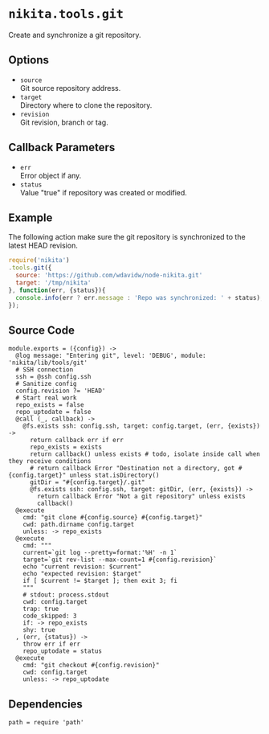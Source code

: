 
# `nikita.tools.git`

Create and synchronize a git repository.

## Options

* `source`   
  Git source repository address.   
* `target`   
  Directory where to clone the repository.   
* `revision`   
  Git revision, branch or tag.   

## Callback Parameters

* `err`   
  Error object if any.   
* `status`   
  Value "true" if repository was created or modified.   

## Example

The following action make sure the git repository is synchronized to the latest
HEAD revision.

```javascript
require('nikita')
.tools.git({
  source: 'https://github.com/wdavidw/node-nikita.git'
  target: '/tmp/nikita'
}, function(err, {status}){
  console.info(err ? err.message : 'Repo was synchronized: ' + status);
});
```

## Source Code

    module.exports = ({config}) ->
      @log message: "Entering git", level: 'DEBUG', module: 'nikita/lib/tools/git'
      # SSH connection
      ssh = @ssh config.ssh
      # Sanitize config
      config.revision ?= 'HEAD'
      # Start real work
      repo_exists = false
      repo_uptodate = false
      @call (_, callback) ->
        @fs.exists ssh: config.ssh, target: config.target, (err, {exists}) ->
          return callback err if err
          repo_exists = exists
          return callback() unless exists # todo, isolate inside call when they receive conditions
          # return callback Error "Destination not a directory, got #{config.target}" unless stat.isDirectory()
          gitDir = "#{config.target}/.git"
          @fs.exists ssh: config.ssh, target: gitDir, (err, {exists}) ->
            return callback Error "Not a git repository" unless exists
            callback()
      @execute
        cmd: "git clone #{config.source} #{config.target}"
        cwd: path.dirname config.target
        unless: -> repo_exists
      @execute
        cmd: """
        current=`git log --pretty=format:'%H' -n 1`
        target=`git rev-list --max-count=1 #{config.revision}`
        echo "current revision: $current"
        echo "expected revision: $target"
        if [ $current != $target ]; then exit 3; fi
        """
        # stdout: process.stdout
        cwd: config.target
        trap: true
        code_skipped: 3
        if: -> repo_exists
        shy: true
      , (err, {status}) ->
        throw err if err
        repo_uptodate = status
      @execute
        cmd: "git checkout #{config.revision}"
        cwd: config.target
        unless: -> repo_uptodate

## Dependencies

    path = require 'path'
